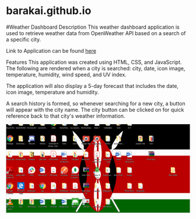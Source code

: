 # barakai.github.io

#Weather Dashboard
Description
This weather dashboard application is used to retrieve weather data from OpenWeather API based on a search of a specific city.

Link to Application can be found [here](https://barakai.github.io/homework06/)

Features
This application was created using HTML, CSS, and JavaScript. The following are rendered when a city is searched: city, date, icon image, temperature, humidity, wind speed, and UV index.

The application will also display a 5-day forecast that includes the date, icon image, temperature and humidity.

A search history is formed, so whenever searching for a new city, a button will appear with the city name. The city button can be clicked on for quick reference back to that city's weather information.


![](image/weather.gif)
